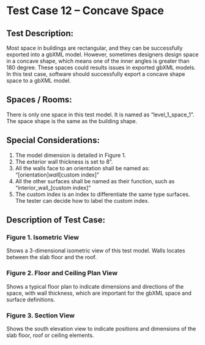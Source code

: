 # Test Case 12 – Concave Space
## Test Description:
Most space in buildings are rectangular, and they can be successfully exported into a gbXML model. However, sometimes designers design space in a concave shape, which means one of the inner angles is greater than 180 degree. These spaces could results issues in exported gbXML models. In this test case, software should successfully export a concave shape space to a gbXML model.
## Spaces / Rooms:
There is only one space in this test model. It is named as “level_1_space_1”. The space shape is the same as the building shape.
## Special Considerations:
1.	The model dimension is detailed in Figure 1.
2.	The exterior wall thickness is set to 8”.
3.	All the walls face to an orientation shall be named as: “[orientation]_wall_[custom index]”
4.	All the other surfaces shall be named as their function, such as “interior_wall_[custom index]”
5.	The custom index is an index to differentiate the same type surfaces. The tester can decide how to label the custom index.




## Description of Test Case:
### Figure 1. Isometric View
Shows a 3-dimensional isometric view of this test model. Walls locates between the slab floor and the roof.
### Figure 2. Floor and Ceiling Plan View
Shows a typical floor plan to indicate dimensions and directions of the space, with wall thickness, which are important for the gbXML space and surface definitions.  

### Figure 3. Section View
Shows the south elevation view to indicate positions and dimensions of the slab floor, roof or ceiling elements.

